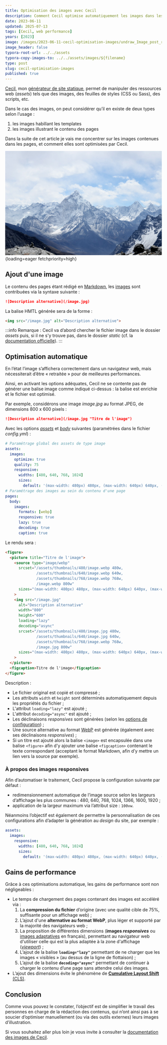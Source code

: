 ```yaml
---
title: Optimisation des images avec Cecil
description: Comment Cecil optimise automatiquement les images dans les contenus rédigés en Markdown et pour quels gains de performance.
date: 2023-06-11
updated: 2025-07-13
tags: [Cecil, web performance]
years: [2023]
image: /images/2023-06-11-cecil-optimisation-images/undraw_Image_post_re_25wd.png
image_header: false
typora-root-url: ../../assets
typora-copy-images-to: ../../assets/images/${filename}
type: post
slug: cecil-optimisation-images
published: true
---
```

[Cecil](/tags/cecil), mon [générateur de site statique](https://cecil.app), permet de manipuler des ressources web (_assets_) tels que des images, des feuilles de styles (CSS ou Sass), des scripts, etc.

Dans le cas des images, on peut considérer qu’il en existe de deux types selon l’usage :

1. les images habillant les templates
2. les images illustrant le contenu des pages

Dans la suite de cet article je vais me concentrer sur les images contenues dans les pages, et comment elles sont optimisées par Cecil.

<!-- break -->

![Photographie aérienne d’une chaîne de montagnes recouverte de neige sous un ciel blanc et bleu de jour](../../assets/images/2023-06-11-cecil-optimisation-images/rohit-tandon-9wg5jCEPBsw-unsplash.jpg "Photo d'illustration de [Rohit Tandon](https://unsplash.com/fr/@sepoys)"){loading=eager fetchpriority=high}

## Ajout d'une image

Le contenu des pages étant rédigé en [Markdown](https://cecil.app/documentation/content/#markdown), les [images](https://cecil.app/documentation/content/#images) sont contribuées via la syntaxe suivante :

```markdown
![Description alternative](/image.jpg)
```

La balise HMTL générée sera de la forme :

```html
<img src="/image.jpg" alt="Description alternative">
```

:::info
Remarque : Cecil va d’abord chercher le fichier image dans le dossier _assets_ puis, si il ne s'y trouve pas, dans le dossier _static_ (cf. la [documentation officielle](https://cecil.app/documentation/content/#files-organization)).
:::

## Optimisation automatique

En l’état l’image s’affichera correctement dans un navigateur web, mais nécessiterait d’être « retraitée » pour de meilleures performances.

Ainsi, en activant les options adéquates, Cecil ne se contente pas de générer une balise image comme indiqué ci-dessus : la balise est enrichie et le fichier est optimisé.

Par exemple, considérons une image _image.jpg_ au format JPEG, de dimensions 800 x 600 pixels :

```markdown
![Description alternative](/image.jpg "Titre de l'image")
```

Avec les options [_assets_](https://cecil.app/documentation/configuration/#assets) et [_body_](https://cecil.app/documentation/configuration/#body) suivantes (paramétrées dans le fichier _config.yml_) :

```yaml
# Paramétrage global des assets de type image
assets:
  images:
    optimize: true
    quality: 75
    responsive:
      widths: [480, 640, 768, 1024]
      sizes:
        default: '(max-width: 480px) 480px, (max-width: 640px) 640px, (max-width: 800px) 768px, (max-width: 1600px) 1024px'
# Paramétrage des images au sein du contenu d'une page
pages:
  body:
    images:
      formats: [webp]
      responsive: true
      lazy: true
      decoding: true
      caption: true
```

Le rendu sera :

```html
<figure>
  <picture title="Titre de l'image">
    <source type="image/webp"
      srcset="/assets/thumbnails/480/image.webp 480w,
              /assets/thumbnails/640/image.webp 640w,
              /assets/thumbnails/768/image.webp 768w,
              /image.webp 800w"
      sizes="(max-width: 480px) 480px, (max-width: 640px) 640px, (max-width: 800px) 768px, (max-width: 1600px) 1024px"
    >
    <img src="/image.jpg"
      alt="Description alternative"
      width="800"
      height="600"
      loading="lazy"
      decoding="async"
      srcset="/assets/thumbnails/480/image.jpg 480w,
              /assets/thumbnails/640/image.jpg 640w,
              /assets/thumbnails/768/image.webp 768w,
              /image.jpg 800w"
      sizes="(max-width: 480px) 480px, (max-width: 640px) 640px, (max-width: 800px) 768px, (max-width: 1600px) 1024px"
    >
  </picture>
  <figcaption>Titre de l'image</figcaption>
</figure>
```

Description :

- Le fichier original est copié et compressé ;
- Les attributs `width` et `height` sont déterminés automatiquement depuis les propriétés du fichier ;
- L'attribut `loading="lazy"` est ajouté ;
- L'attribut `decoding="async"` est ajouté ;
- Les déclinaisons _responsives_ sont générées (selon les [options de configuration](https://cecil.app/documentation/configuration/#assets)) ;
- Une source alternative au format [WebP](https://developers.google.com/speed/webp) est générée (également avec ses déclinaisons _responsives_) ;
- Si un titre est ajouté alors la balise `<image>` est encapsulée dans une balise `<figure>` afin d'y ajouter une balise `<figcaption>` contenant le texte correspondant (acceptant le format Markdown, afin d’y mettre un lien vers la source par exemple).

### À propos des images responsives

Afin d’automatiser le traitement, Cecil propose la configuration suivante par défaut :

- redimensionnement automatique de l’image source selon les largeurs d’affichage les plus communes : 480, 640, 768, 1024, 1366, 1600, 1920 ;
- application de la largeur maximum via l’attribut size : `100vw`.

Néanmoins l’objectif est également de permettre la personnalisation de ces configurations afin d’adapter la génération au _design_ du site, par exemple :

```yaml
assets:
  images:
    responsive:
      widths: [480, 640, 768, 1024]
      sizes:
        default: '(max-width: 480px) 480px, (max-width: 640px) 640px, (max-width: 800px) 768px, (max-width: 1600px) 1024px'
```

## Gains de performance

Grâce à ces optimisations automatique, les gains de performance sont non négligeables :

- Le temps de chargement des pages contenant des images est accéléré via :
  1. La **compression du fichier** d’origine (avec une qualité cible de 75%, suffisante pour un affichage web) ;
  2. L’ajout d'une **alternative au format WebP**, plus léger et supporté par la majorité des navigateurs web ;
  3. La proposition de différentes dimensions (**images _responsives_** ou [images adaptatives](https://developer.mozilla.org/docs/Learn/HTML/Multimedia_and_embedding/Responsive_images) en français), permettant au navigateur web d'utiliser celle qui est la plus adaptée à la zone d'affichage (_[viewport](https://developer.mozilla.org/docs/Glossary/Viewport)_) ;
  4. L’ajout de la balise **`loading="lazy"`** permettant de ne charger que les images « visibles » (au dessus de la ligne de flottaison) ;
  5. L’ajout de la balise **`decoding="async"`** permettant de continuer à charger le contenu d’une page sans attendre celui des images.
- L’ajout des dimensions évite le phénomène de [**Cumulative Layout Shift** (CLS)](https://web.dev/cls/).

## Conclusion

Comme vous pouvez le constater, l’objectif est de simplifier le travail des personnes en charge de la rédaction des contenus, qui n’ont ainsi pas à se soucier d’optimiser manuellement (ou via des outils externes) leurs images d’illustration.

Si vous souhaitez aller plus loin je vous invite à consulter la [documentation des images de Cecil](https://cecil.app/documentation/content/#images).
